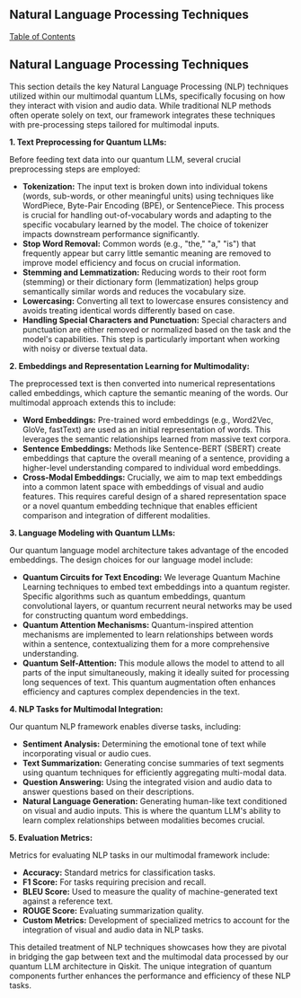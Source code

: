 ## Natural Language Processing Techniques

[Table of Contents](#table-of-contents)

## Natural Language Processing Techniques

This section details the key Natural Language Processing (NLP) techniques utilized within our multimodal quantum LLMs, specifically focusing on how they interact with vision and audio data.  While traditional NLP methods often operate solely on text, our framework integrates these techniques with pre-processing steps tailored for multimodal inputs.

**1. Text Preprocessing for Quantum LLMs:**

Before feeding text data into our quantum LLM, several crucial preprocessing steps are employed:

* **Tokenization:**  The input text is broken down into individual tokens (words, sub-words, or other meaningful units) using techniques like WordPiece, Byte-Pair Encoding (BPE), or SentencePiece. This process is crucial for handling out-of-vocabulary words and adapting to the specific vocabulary learned by the model.  The choice of tokenizer impacts downstream performance significantly.
* **Stop Word Removal:**  Common words (e.g., "the," "a," "is") that frequently appear but carry little semantic meaning are removed to improve model efficiency and focus on crucial information.
* **Stemming and Lemmatization:**  Reducing words to their root form (stemming) or their dictionary form (lemmatization) helps group semantically similar words and reduces the vocabulary size.
* **Lowercasing:**  Converting all text to lowercase ensures consistency and avoids treating identical words differently based on case.
* **Handling Special Characters and Punctuation:**  Special characters and punctuation are either removed or normalized based on the task and the model's capabilities.  This step is particularly important when working with noisy or diverse textual data.

**2. Embeddings and Representation Learning for Multimodality:**

The preprocessed text is then converted into numerical representations called embeddings, which capture the semantic meaning of the words.  Our multimodal approach extends this to include:

* **Word Embeddings:** Pre-trained word embeddings (e.g., Word2Vec, GloVe, fastText) are used as an initial representation of words. This leverages the semantic relationships learned from massive text corpora.
* **Sentence Embeddings:** Methods like Sentence-BERT (SBERT) create embeddings that capture the overall meaning of a sentence, providing a higher-level understanding compared to individual word embeddings.
* **Cross-Modal Embeddings:**  Crucially, we aim to map text embeddings into a common latent space with embeddings of visual and audio features. This requires careful design of a shared representation space or a novel quantum embedding technique that enables efficient comparison and integration of different modalities.

**3. Language Modeling with Quantum LLMs:**

Our quantum language model architecture takes advantage of the encoded embeddings. The design choices for our language model include:

* **Quantum Circuits for Text Encoding:** We leverage Quantum Machine Learning techniques to embed text embeddings into a quantum register.  Specific algorithms such as quantum embeddings, quantum convolutional layers, or quantum recurrent neural networks may be used for constructing quantum word embeddings.
* **Quantum Attention Mechanisms:** Quantum-inspired attention mechanisms are implemented to learn relationships between words within a sentence, contextualizing them for a more comprehensive understanding.
* **Quantum Self-Attention:**  This module allows the model to attend to all parts of the input simultaneously, making it ideally suited for processing long sequences of text.  This quantum augmentation often enhances efficiency and captures complex dependencies in the text.

**4. NLP Tasks for Multimodal Integration:**

Our quantum NLP framework enables diverse tasks, including:

* **Sentiment Analysis:** Determining the emotional tone of text while incorporating visual or audio cues.
* **Text Summarization:** Generating concise summaries of text segments using quantum techniques for efficiently aggregating multi-modal data.
* **Question Answering:**  Using the integrated vision and audio data to answer questions based on their descriptions.
* **Natural Language Generation:**  Generating human-like text conditioned on visual and audio inputs.  This is where the quantum LLM's ability to learn complex relationships between modalities becomes crucial.

**5. Evaluation Metrics:**

Metrics for evaluating NLP tasks in our multimodal framework include:

* **Accuracy:**  Standard metrics for classification tasks.
* **F1 Score:**  For tasks requiring precision and recall.
* **BLEU Score:**  Used to measure the quality of machine-generated text against a reference text.
* **ROUGE Score:** Evaluating summarization quality.
* **Custom Metrics:**  Development of specialized metrics to account for the integration of visual and audio data in NLP tasks.

This detailed treatment of NLP techniques showcases how they are pivotal in bridging the gap between text and the multimodal data processed by our quantum LLM architecture in Qiskit. The unique integration of quantum components further enhances the performance and efficiency of these NLP tasks.


<a id='chapter-2-subchapter-4'></a>